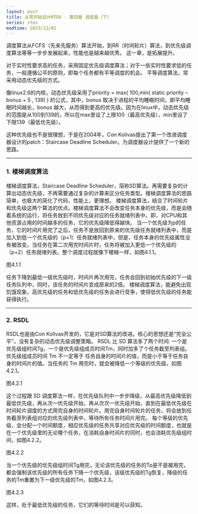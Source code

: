 ```yaml
---
layout: post
title: 从零开始设计RTOS - 第四章 调度器（下）
series: rtos
modtime: 2023/11/02
---
```


调度算法从FCFS（先来先服务）算法开始，到RR（时间轮片）算法，到优先级调度算法等等一步步发展起来，性能也是越来越优秀。
这一章，是拓展提升。

对于实时性要求高的任务，采用固定优先级调度算法；对于一些实时性要求低的任务，一般遵循公平的原则，即每个任务都有平等调度的机会。
平等调度算法，常采用动态优先级的方式。

像linux2.6的内核，动态优先级采用了priority = max( 100,min( static priority – bonus + 5 , 139) ) 的公式，其中，bonus 取决于进程的平均睡眠时间，即平均睡眠时间越长，bonus 越大，从而得到更高的优先级。因为在linux中，动态优先级的范围是从100到139的，所以在max里设了上限100（最高优先级），min里设了下限139（最低优先级）。

这种优先级也不是很理想，于是在2004年，Con Kolivas提出了第一个改进调度器设计的patch：Staircase Deadline Scheduler。为调度器设计提供了一个新的思路。

******

### 1. 楼梯调度算法

楼梯调度算法，Staircase Deadline Scheduler，简称SD算法。再需要复杂的计算出动态优先级，不再需要通过复杂的计算来区分任务类型。楼梯调度算法的思路简单，也极大的简化了代码，性能上，更理想。
楼梯调度算法，结合了时间轮片和优先级这两个算法的优点。楼梯调度算法不会改变任务本身的优先级，而是会随着系统的运行，将任务放到不同优先级对应的任务就绪列表中。即，对CPU和其他资源占用的时间越多的任务，它的优先级降低得越快。
当一个优先级为p的任务，它的时间片用完了之后，任务不是放回到原来的优先级任务就绪列表中，而是加入到低一个优先级的（p+1）任务就绪列表中，但是，任务本身的优先级属性没有被改变。当任务在第二次用完时间片时，任务将被加入更低一个优先级的（p+2）任务就绪列表。整个调度过程就像下楼梯一样，如图4.1.1。

图4.1.1

任务下降到最低一级优先级时，时间片再次用完，任务会回到初始优先级的下一级任务队列中，同时，该任务的时间片变成原来的2倍。
楼梯调度算法，能避免出现饥饿现象，高优先级的任务和低优先级的任务会进行竞争，使得低优先级的任务能获得执行。

******

### 2. RSDL

RSDL也是由Con Kolivas开发的，它是对SD算法的改进。核心的思想还是“完全公平”，没有复杂的动态优先级调整策略。
RSDL 比 SD 算法多了两个时间: 一个是优先级组时间Tg，一个是优先级组成员时间Tm，同时加多了个任务截至列表组。
优先级组成员时间 Tm 不一定等于 任务自身的时间片的值，而是小于等于任务自身的时间片的值。当任务的 Tm 用完时，就会被降低一个等级的优先级，如图4.2.1。

图4.2.1

这个过程跟 SD 调度算法一样，在优先级队列中一步步降级，从最高优先级降低到最低优先级，再从次一优先级开始，再从次次一优先级开始，直到在最低优先级在时间轮片调度的方式用完自身的时间轮片。用完自身时间轮片的任务，将会放到任务截至列表组对应的优先级列表中，等待所有任务时间片用完。
每个等级的优先级，会分配一个时间额度，相应优先级的任务共享对应优先级的时间额度，也就是在一个优先级里的无论哪个任务，在消耗自身时间片的同时，也会消耗优先级组时间，如图4.2.2。

图4.2.2

当一个优先级的优先级组时间Tg用完，无论该优先级的任务的Tp是不是被用完，都会强制该优先级的所有任务下降一个优先级，该级优先级的Tg恢复，降级的任务的Tm重置为下一级优先级的Tm，如图4.2.3。

图4.2.3

这样，处于最低优先级的任务，它们的等待时间是可以获知。


